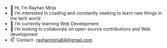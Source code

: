 - 👋 Hi, I’m Rayhan Mirja
- 👀 I’m interested in coading and constantly seeking to learn new things in the tech world
- 🌱 I’m currently learning Web Development
- 💞️ I’m looking to collaborate on open-source contributions and Web development
- 📫 Contact- rayhanmirja84@gmail.com
  

<!---
rayhanmirja01/rayhanmirja01 is a ✨ special ✨ repository because its `README.md` (this file) appears on your GitHub profile.
You can click the Preview link to take a look at your changes.
--->
